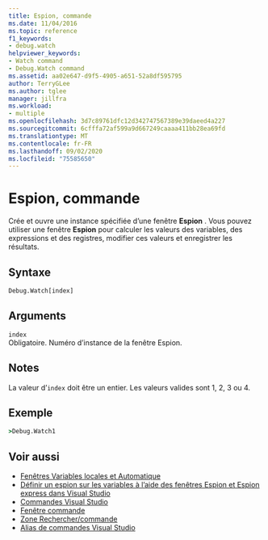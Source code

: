 ```yaml
---
title: Espion, commande
ms.date: 11/04/2016
ms.topic: reference
f1_keywords:
- debug.watch
helpviewer_keywords:
- Watch command
- Debug.Watch command
ms.assetid: aa02e647-d9f5-4905-a651-52a8df595795
author: TerryGLee
ms.author: tglee
manager: jillfra
ms.workload:
- multiple
ms.openlocfilehash: 3d7c89761dfc12d342747567389e39daeed4a227
ms.sourcegitcommit: 6cfffa72af599a9d667249caaaa411bb28ea69fd
ms.translationtype: MT
ms.contentlocale: fr-FR
ms.lasthandoff: 09/02/2020
ms.locfileid: "75585650"
---
```

# <a name="watch-command"></a>Espion, commande
Crée et ouvre une instance spécifiée d’une fenêtre **Espion** . Vous pouvez utiliser une fenêtre **Espion** pour calculer les valeurs des variables, des expressions et des registres, modifier ces valeurs et enregistrer les résultats.

## <a name="syntax"></a>Syntaxe

```cmd
Debug.Watch[index]
```

## <a name="arguments"></a>Arguments

`index`\
Obligatoire. Numéro d’instance de la fenêtre Espion.

## <a name="remarks"></a>Notes

La valeur d’`index` doit être un entier. Les valeurs valides sont 1, 2, 3 ou 4.

## <a name="example"></a>Exemple

```cmd
>Debug.Watch1
```

## <a name="see-also"></a>Voir aussi

- [Fenêtres Variables locales et Automatique](../../debugger/autos-and-locals-windows.md)
- [Définir un espion sur les variables à l’aide des fenêtres Espion et Espion express dans Visual Studio](../../debugger/watch-and-quickwatch-windows.md)
- [Commandes Visual Studio](../../ide/reference/visual-studio-commands.md)
- [Fenêtre commande](../../ide/reference/command-window.md)
- [Zone Rechercher/commande](../../ide/find-command-box.md)
- [Alias de commandes Visual Studio](../../ide/reference/visual-studio-command-aliases.md)
